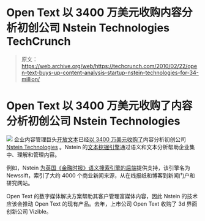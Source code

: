 # Open Text 以 3400 万美元收购内容分析初创公司 Nstein Technologies TechCrunch

> 原文：<https://web.archive.org/web/https://techcrunch.com/2010/02/22/open-text-buys-up-content-analysis-startup-nstein-technologies-for-34-million/>

# Open Text 以 3400 万美元收购了内容分析初创公司 Nstein Technologies

![](img/a657d16a82675d0b9a895c8796e33ea3.png)
企业内容管理巨头[开放文本](https://web.archive.org/web/20221207181523/http://www.opentext.com/)已经[以 3400 万美元收购了](https://web.archive.org/web/20221207181523/http://www.prnewswire.com/news-releases/open-text-to-acquire-nstein-technologies-84949197.html)内容分析初创公司 [Nstein Technologies](https://web.archive.org/web/20221207181523/http://www.nstein.com/en/) 。Nstein 的[文本挖掘引擎](https://web.archive.org/web/20221207181523/http://www.nstein.com/en/products-and-technologies/text-mining-engine/)通过语义和文本分析帮助企业集中、理解和管理内容。

例如，Nstein [为英国《金融时报》语义搜索引擎的后端](https://web.archive.org/web/20221207181523/https://beta.techcrunch.com/2009/03/18/the-financial-times-launches-its-own-business-news-search-engine-newssift/)提供支持，该引擎名为 Newssift，索引了大约 4000 个商业新闻来源，从在线报纸和博客到新闻门户和研究网站。

Open Text 的数字媒体解决方案帮助其客户管理富媒体内容，因此 Nstein 的技术应该会推动 Open Text 的现有产品。去年，上市公司 Open Text 收购了 3d 界面创新公司 Vizible。